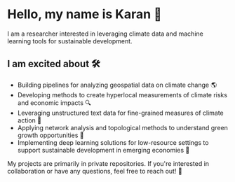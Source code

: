 # Hello, my name is Karan 👋

I am a researcher interested in leveraging climate data and machine learning tools for sustainable development.

## I am excited about 🛠️
- Building pipelines for analyzing geospatial data on climate change 🌎
- Developing methods to create hyperlocal measurements of climate risks and economic impacts 🔍
- Leveraging unstructured text data for fine-grained measures of climate action 📝
- Applying network analysis and topological methods to understand green growth opportunities 🌱
- Implementing deep learning solutions for low-resource settings to support sustainable development in emerging economies 🤖

My projects are primarily in private repositories. If you're interested in collaboration or have any questions, feel free to reach out! 🤝
